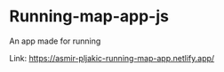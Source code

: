 # Running-map-app-js
An app made for running

Link:
https://asmir-pljakic-running-map-app.netlify.app/
